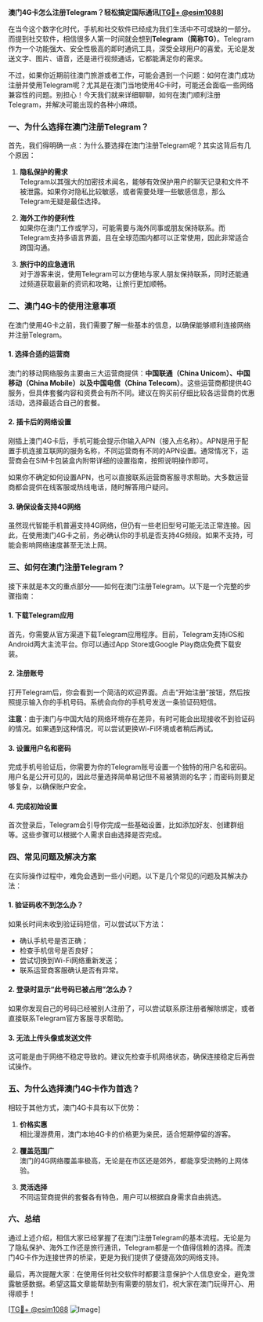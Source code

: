 **澳门4G卡怎么注册Telegram？轻松搞定国际通讯[[TG💪+ @esim1088](https://t.me/s/esim1088)]**

在当今这个数字化时代，手机和社交软件已经成为我们生活中不可或缺的一部分。而提到社交软件，相信很多人第一时间就会想到**Telegram（简称TG）**。Telegram作为一个功能强大、安全性极高的即时通讯工具，深受全球用户的喜爱。无论是发送文字、图片、语音，还是进行视频通话，它都能满足你的需求。

不过，如果你近期前往澳门旅游或者工作，可能会遇到一个问题：如何在澳门成功注册并使用Telegram呢？尤其是在澳门当地使用4G卡时，可能还会面临一些网络兼容性的问题。别担心！今天我们就来详细聊聊，如何在澳门顺利注册Telegram，并解决可能出现的各种小麻烦。

### **一、为什么选择在澳门注册Telegram？**

首先，我们得明确一点：为什么要选择在澳门注册Telegram呢？其实这背后有几个原因：

1. **隐私保护的需求**  
   Telegram以其强大的加密技术闻名，能够有效保护用户的聊天记录和文件不被泄露。如果你对隐私比较敏感，或者需要处理一些敏感信息，那么Telegram无疑是最佳选择。

2. **海外工作的便利性**  
   如果你在澳门工作或学习，可能需要与海外同事或朋友保持联系。而Telegram支持多语言界面，且在全球范围内都可以正常使用，因此非常适合跨国沟通。

3. **旅行中的应急通讯**  
   对于游客来说，使用Telegram可以方便地与家人朋友保持联系，同时还能通过频道获取最新的资讯和攻略，让旅行更加顺畅。

### **二、澳门4G卡的使用注意事项**

在澳门使用4G卡之前，我们需要了解一些基本的信息，以确保能够顺利连接网络并注册Telegram。

#### **1. 选择合适的运营商**
澳门的移动网络服务主要由三大运营商提供：**中国联通（China Unicom）、中国移动（China Mobile）以及中国电信（China Telecom）**。这些运营商都提供4G服务，但具体套餐内容和资费会有所不同。建议在购买前仔细比较各运营商的优惠活动，选择最适合自己的套餐。

#### **2. 插卡后的网络设置**
刚插上澳门4G卡后，手机可能会提示你输入APN（接入点名称）。APN是用于配置手机连接互联网的服务名称，不同运营商有不同的APN设置。通常情况下，运营商会在SIM卡包装盒内附带详细的设置指南，按照说明操作即可。

如果你不确定如何设置APN，也可以直接联系运营商客服寻求帮助。大多数运营商都会提供在线客服或热线电话，随时解答用户疑问。

#### **3. 确保设备支持4G网络**
虽然现代智能手机普遍支持4G网络，但仍有一些老旧型号可能无法正常连接。因此，在使用澳门4G卡之前，务必确认你的手机是否支持4G频段。如果不支持，可能会影响网络速度甚至无法上网。

### **三、如何在澳门注册Telegram？**

接下来就是本文的重点部分——如何在澳门注册Telegram。以下是一个完整的步骤指南：

#### **1. 下载Telegram应用**
首先，你需要从官方渠道下载Telegram应用程序。目前，Telegram支持iOS和Android两大主流平台。你可以通过App Store或Google Play商店免费下载安装。

#### **2. 注册账号**
打开Telegram后，你会看到一个简洁的欢迎界面。点击“开始注册”按钮，然后按照提示输入你的手机号码。系统会向你的手机号发送一条验证码短信。

**注意**：由于澳门与中国大陆的网络环境存在差异，有时可能会出现接收不到验证码的情况。如果遇到这种情况，可以尝试更换Wi-Fi环境或者稍后再试。

#### **3. 设置用户名和密码**
完成手机号验证后，你需要为你的Telegram账号设置一个独特的用户名和密码。用户名是公开可见的，因此尽量选择简单易记但不易被猜测的名字；而密码则要足够复杂，以确保账户安全。

#### **4. 完成初始设置**
首次登录后，Telegram会引导你完成一些基础设置，比如添加好友、创建群组等。这些步骤可以根据个人需求自由选择是否完成。

### **四、常见问题及解决方案**

在实际操作过程中，难免会遇到一些小问题。以下是几个常见的问题及其解决办法：

#### **1. 验证码收不到怎么办？**
如果长时间未收到验证码短信，可以尝试以下方法：
- 确认手机号是否正确；
- 检查手机信号是否良好；
- 尝试切换到Wi-Fi网络重新发送；
- 联系运营商客服确认是否有异常。

#### **2. 登录时显示“此号码已被占用”怎么办？**
如果你发现自己的号码已经被别人注册了，可以尝试联系原注册者解除绑定，或者直接联系Telegram官方客服寻求帮助。

#### **3. 无法上传头像或发送文件**
这可能是由于网络不稳定导致的。建议先检查手机网络状态，确保连接稳定后再尝试操作。

### **五、为什么选择澳门4G卡作为首选？**

相较于其他方式，澳门4G卡具有以下优势：

1. **价格实惠**  
   相比漫游费用，澳门本地4G卡的价格更为亲民，适合短期停留的游客。

2. **覆盖范围广**  
   澳门的4G网络覆盖率极高，无论是在市区还是郊外，都能享受流畅的上网体验。

3. **灵活选择**  
   不同运营商提供的套餐各有特色，用户可以根据自身需求自由挑选。

### **六、总结**

通过上述介绍，相信大家已经掌握了在澳门注册Telegram的基本流程。无论是为了隐私保护、海外工作还是旅行通讯，Telegram都是一个值得信赖的选择。而澳门4G卡作为连接世界的桥梁，更是为我们提供了便捷高效的网络支持。

最后，再次提醒大家：在使用任何社交软件时都要注意保护个人信息安全，避免泄露敏感数据。希望这篇文章能帮助到有需要的朋友们，祝大家在澳门玩得开心、用得顺手！

[[TG💪+ @esim1088](https://t.me/s/esim1088) ![Image](https://i.postimg.cc/4NQfJmqS/Snipaste-2025-05-13-00-14-12.png)]